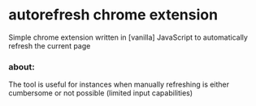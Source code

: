 # autorefresh chrome extension
Simple chrome extension written in [vanilla] JavaScript to automatically refresh the current page

### about:
The tool is useful for instances when manually refreshing is either cumbersome or not possible (limited input capabilities)